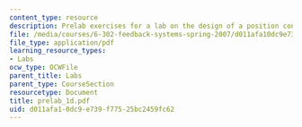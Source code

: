 ```yaml
---
content_type: resource
description: Prelab exercises for a lab on the design of a position control loop.
file: /media/courses/6-302-feedback-systems-spring-2007/d011afa10dc9e739f77525bc2459fc62_prelab_1d.pdf
file_type: application/pdf
learning_resource_types:
- Labs
ocw_type: OCWFile
parent_title: Labs
parent_type: CourseSection
resourcetype: Document
title: prelab_1d.pdf
uid: d011afa1-0dc9-e739-f775-25bc2459fc62
---
```

